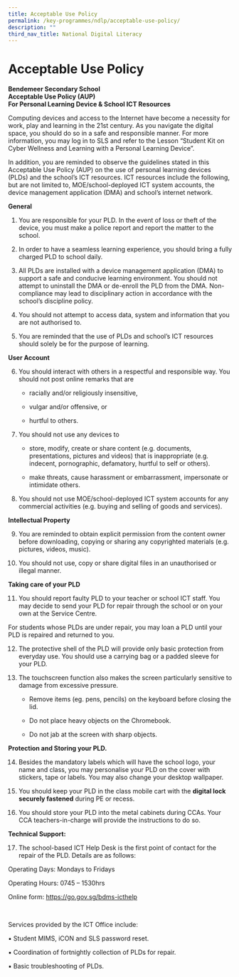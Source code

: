 ```yaml
---
title: Acceptable Use Policy
permalink: /key-programmes/ndlp/acceptable-use-policy/
description: ""
third_nav_title: National Digital Literacy
---
```


# Acceptable Use Policy

**Bendemeer Secondary School <br>
Acceptable Use Policy (AUP) <br>
For Personal Learning Device & School ICT Resources**

 

Computing devices and access to the Internet have become a necessity for work, play and learning in the 21st century. As you navigate the digital space, you should do so in a safe and responsible manner. For more information, you may log in to SLS and refer to the Lesson “Student Kit on Cyber Wellness and Learning with a Personal Learning Device”.

 

In addition, you are reminded to observe the guidelines stated in this Acceptable Use Policy (AUP) on the use of personal learning devices (PLDs) and the school’s ICT resources. ICT resources include the following, but are not limited to, MOE/school-deployed ICT system accounts, the device management application (DMA) and school’s internet network.

**General**

1.  You are responsible for your PLD. In the event of loss or theft of the device, you must make a police report and report the matter to the school.
   
2.  In order to have a seamless learning experience, you should bring a fully charged PLD to school daily. 
  
3.  All PLDs are installed with a device management application (DMA) to support a safe and conducive learning environment.  You should not attempt to uninstall the DMA or de-enroll the PLD from the DMA. Non-compliance may lead to disciplinary action in accordance with the school’s discipline policy.
  
4.  You should not attempt to access data, system and information that you are not authorised to.
  
5.  You are reminded that the use of PLDs and school’s ICT resources should solely be for the purpose of learning.

**User Account**

6. You should interact with others in a respectful and responsible way. You should not post online remarks that are
 
	* racially and/or religiously insensitive,
 
	* vulgar and/or offensive, or
 
	* hurtful to others.
 
7.  You should not use any devices to
 
	*  store, modify, create or share content (e.g. documents, presentations, pictures and videos) that is inappropriate (e.g. indecent, pornographic, defamatory, hurtful to self or others).
 
	*  make threats, cause harassment or embarrassment, impersonate or intimidate others.
 
8. You should not use MOE/school-deployed ICT system accounts for any commercial activities (e.g. buying and selling of goods and services).

**Intellectual Property**

9. You are reminded to obtain explicit permission from the content owner before downloading, copying or sharing any copyrighted materials (e.g. pictures, videos, music).
 
10. You should not use, copy or share digital files in an unauthorised or illegal manner.

**Taking care of your PLD**

11.   You should report faulty PLD to your teacher or school ICT staff.  You may decide to send your PLD for repair through the school or on your own at the Service Centre.
 
  For students whose PLDs are under repair, you may loan a PLD until your PLD is repaired and returned to you.
 
12.   The protective shell of the PLD will provide only basic protection from everyday use. You should use a carrying bag or a padded sleeve for your PLD.
 
13.   The touchscreen function also makes the screen particularly sensitive to damage from excessive pressure.
 
		 * Remove items (eg. pens, pencils) on the keyboard before closing the lid.
 
		* Do not place heavy objects on the Chromebook.
 
		* Do not jab at the screen with sharp objects.
 
 **Protection and Storing your PLD.**
 
14.   Besides the mandatory labels which will have the school logo, your name and class, you may personalise your PLD on the cover with stickers, tape or labels.  You may also change your desktop wallpaper.
 
15.   You should keep your PLD in the class mobile cart with the **digital lock securely fastened** during PE or recess.  
 
16.   You should store your PLD into the metal cabinets during CCAs. Your CCA teachers-in-charge will provide the instructions to do so.

**Technical Support:**

17.   The school-based ICT Help Desk is the first point of contact for the repair of the PLD. Details are as follows:

Operating Days:          Mondays to Fridays

Operating Hours:        0745 – 1530hrs

Online form:                [https://go.gov.sg/bdms-icthelp ](https://form.gov.sg/#!/6003ab0667a3e600110513fe)

 <br>

Services provided by the ICT Office include:

▪       Student MIMS, iCON and SLS password reset.

▪       Coordination of fortnightly collection of PLDs for repair.

▪       Basic troubleshooting of PLDs.

